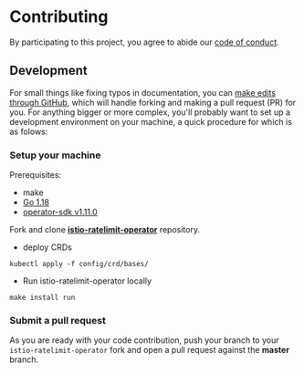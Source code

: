 # Contributing
By participating to this project, you agree to abide our [code of conduct](https://github.com/zufardhiyaulhaq/istio-ratelimit-operator/blob/master/.github/CODE_OF_CONDUCT.md).

## Development
For small things like fixing typos in documentation, you can [make edits through GitHub](https://help.github.com/articles/editing-files-in-another-user-s-repository/), which will handle forking and making a pull request (PR) for you. For anything bigger or more complex, you'll probably want to set up a development environment on your machine, a quick procedure for which is as folows:

### Setup your machine
Prerequisites:
- make
- [Go 1.18](https://golang.org/doc/install)
- [operator-sdk v1.11.0](https://sdk.operatorframework.io/)

Fork and clone **[istio-ratelimit-operator](https://github.com/zufardhiyaulhaq/istio-ratelimit-operator)** repository.

- deploy CRDs
```
kubectl apply -f config/crd/bases/
```

- Run istio-ratelimit-operator locally
```
make install run
```

### Submit a pull request
As you are ready with your code contribution, push your branch to your `istio-ratelimit-operator` fork and open a pull request against the **master** branch.
